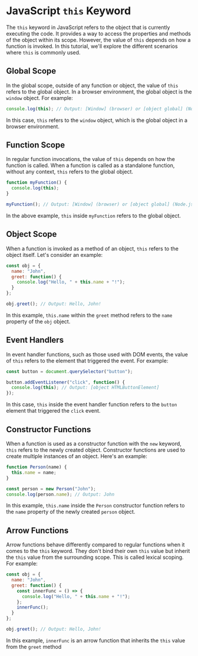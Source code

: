 # JavaScript `this` Keyword

The `this` keyword in JavaScript refers to the object that is currently executing the code. It provides a way to access the properties and methods of the object within its scope. However, the value of `this` depends on how a function is invoked. In this tutorial, we'll explore the different scenarios where `this` is commonly used.

## Global Scope

In the global scope, outside of any function or object, the value of `this` refers to the global object. In a browser environment, the global object is the `window` object. For example:

```javascript
console.log(this); // Output: [Window] (browser) or [object global] (Node.js)
```

In this case, `this` refers to the `window` object, which is the global object in a browser environment.

## Function Scope

In regular function invocations, the value of `this` depends on how the function is called. When a function is called as a standalone function, without any context, `this` refers to the global object.

```javascript
function myFunction() {
  console.log(this);
}

myFunction(); // Output: [Window] (browser) or [object global] (Node.js)
```

In the above example, `this` inside `myFunction` refers to the global object.

## Object Scope

When a function is invoked as a method of an object, `this` refers to the object itself. Let's consider an example:

```javascript
const obj = {
  name: "John",
  greet: function() {
    console.log("Hello, " + this.name + "!");
  }
};

obj.greet(); // Output: Hello, John!
```

In this example, `this.name` within the `greet` method refers to the `name` property of the `obj` object.

## Event Handlers

In event handler functions, such as those used with DOM events, the value of `this` refers to the element that triggered the event. For example:

```javascript
const button = document.querySelector("button");

button.addEventListener("click", function() {
  console.log(this); // Output: [object HTMLButtonElement]
});
```

In this case, `this` inside the event handler function refers to the `button` element that triggered the `click` event.

## Constructor Functions

When a function is used as a constructor function with the `new` keyword, `this` refers to the newly created object. Constructor functions are used to create multiple instances of an object. Here's an example:

```javascript
function Person(name) {
  this.name = name;
}

const person = new Person("John");
console.log(person.name); // Output: John
```

In this example, `this.name` inside the `Person` constructor function refers to the `name` property of the newly created `person` object.

## Arrow Functions

Arrow functions behave differently compared to regular functions when it comes to the `this` keyword. They don't bind their own `this` value but inherit the `this` value from the surrounding scope. This is called lexical scoping. For example:

```javascript
const obj = {
  name: "John",
  greet: function() {
    const innerFunc = () => {
      console.log("Hello, " + this.name + "!");
    };
    innerFunc();
  }
};

obj.greet(); // Output: Hello, John!
```

In this example, `innerFunc` is an arrow function that inherits the `this` value from the `greet` method
